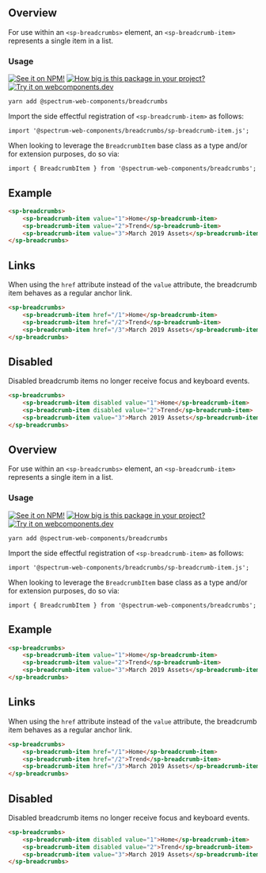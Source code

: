 ## Overview

For use within an `<sp-breadcrumbs>` element, an `<sp-breadcrumb-item>` represents a single item in a list.

### Usage

[![See it on NPM!](https://img.shields.io/npm/v/@spectrum-web-components/breadcrumbs?style=for-the-badge)](https://www.npmjs.com/package/@spectrum-web-components/breadcrumbs)
[![How big is this package in your project?](https://img.shields.io/bundlephobia/minzip/@spectrum-web-components/breadcrumbs?style=for-the-badge)](https://bundlephobia.com/result?p=@spectrum-web-components/breadcrumbs)
[![Try it on webcomponents.dev](https://img.shields.io/badge/Try%20it%20on-webcomponents.dev-green?style=for-the-badge)](https://webcomponents.dev/edit/JsuqWBLZTpGVAkZuHTPA/src/index.ts)

```
yarn add @spectrum-web-components/breadcrumbs
```

Import the side effectful registration of `<sp-breadcrumb-item>` as follows:

```
import '@spectrum-web-components/breadcrumbs/sp-breadcrumb-item.js';
```

When looking to leverage the `BreadcrumbItem` base class as a type and/or for extension purposes, do so via:

```
import { BreadcrumbItem } from '@spectrum-web-components/breadcrumbs';
```

## Example

```html
<sp-breadcrumbs>
    <sp-breadcrumb-item value="1">Home</sp-breadcrumb-item>
    <sp-breadcrumb-item value="2">Trend</sp-breadcrumb-item>
    <sp-breadcrumb-item value="3">March 2019 Assets</sp-breadcrumb-item>
</sp-breadcrumbs>
```

## Links

When using the `href` attribute instead of the `value` attribute, the breadcrumb item behaves as a regular anchor link.

```html
<sp-breadcrumbs>
    <sp-breadcrumb-item href="/1">Home</sp-breadcrumb-item>
    <sp-breadcrumb-item href="/2">Trend</sp-breadcrumb-item>
    <sp-breadcrumb-item href="/3">March 2019 Assets</sp-breadcrumb-item>
</sp-breadcrumbs>
```

## Disabled

Disabled breadcrumb items no longer receive focus and keyboard events.

```html
<sp-breadcrumbs>
    <sp-breadcrumb-item disabled value="1">Home</sp-breadcrumb-item>
    <sp-breadcrumb-item disabled value="2">Trend</sp-breadcrumb-item>
    <sp-breadcrumb-item value="3">March 2019 Assets</sp-breadcrumb-item>
</sp-breadcrumbs>
```

## Overview

For use within an `<sp-breadcrumbs>` element, an `<sp-breadcrumb-item>` represents a single item in a list.

### Usage

[![See it on NPM!](https://img.shields.io/npm/v/@spectrum-web-components/breadcrumbs?style=for-the-badge)](https://www.npmjs.com/package/@spectrum-web-components/breadcrumbs)
[![How big is this package in your project?](https://img.shields.io/bundlephobia/minzip/@spectrum-web-components/breadcrumbs?style=for-the-badge)](https://bundlephobia.com/result?p=@spectrum-web-components/breadcrumbs)
[![Try it on webcomponents.dev](https://img.shields.io/badge/Try%20it%20on-webcomponents.dev-green?style=for-the-badge)](https://webcomponents.dev/edit/JsuqWBLZTpGVAkZuHTPA/src/index.ts)

```
yarn add @spectrum-web-components/breadcrumbs
```

Import the side effectful registration of `<sp-breadcrumb-item>` as follows:

```
import '@spectrum-web-components/breadcrumbs/sp-breadcrumb-item.js';
```

When looking to leverage the `BreadcrumbItem` base class as a type and/or for extension purposes, do so via:

```
import { BreadcrumbItem } from '@spectrum-web-components/breadcrumbs';
```

## Example

```html
<sp-breadcrumbs>
    <sp-breadcrumb-item value="1">Home</sp-breadcrumb-item>
    <sp-breadcrumb-item value="2">Trend</sp-breadcrumb-item>
    <sp-breadcrumb-item value="3">March 2019 Assets</sp-breadcrumb-item>
</sp-breadcrumbs>
```

## Links

When using the `href` attribute instead of the `value` attribute, the breadcrumb item behaves as a regular anchor link.

```html
<sp-breadcrumbs>
    <sp-breadcrumb-item href="/1">Home</sp-breadcrumb-item>
    <sp-breadcrumb-item href="/2">Trend</sp-breadcrumb-item>
    <sp-breadcrumb-item href="/3">March 2019 Assets</sp-breadcrumb-item>
</sp-breadcrumbs>
```

## Disabled

Disabled breadcrumb items no longer receive focus and keyboard events.

```html
<sp-breadcrumbs>
    <sp-breadcrumb-item disabled value="1">Home</sp-breadcrumb-item>
    <sp-breadcrumb-item disabled value="2">Trend</sp-breadcrumb-item>
    <sp-breadcrumb-item value="3">March 2019 Assets</sp-breadcrumb-item>
</sp-breadcrumbs>
```
